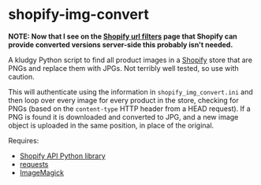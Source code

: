 # shopify-img-convert

**NOTE: Now that I see on the [Shopify url filters] page that Shopify can provide
converted versions server-side this probably isn't needed.**

A kludgy Python script to find all product images in a [Shopify] store that are
PNGs and replace them with JPGs.  Not terribly well tested, so use with
caution.

This will authenticate using the information in `shopify_img_convert.ini` and
then loop over every image for every product in the store, checking for PNGs
(based on the `content-type` HTTP header from a HEAD request).  If a PNG is
found it is downloaded and converted to JPG, and a new image object is uploaded
in the same position, in place of the original.

Requires:

 * [Shopify API Python library]
 * [requests]
 * [ImageMagick]

[Shopify]: https://www.shopify.com
[Shopify url filters]: https://help.shopify.com/themes/liquid/filters/url-filters#format
[Shopify API Python Library]: https://github.com/Shopify/shopify_python_api
[requests]: http://docs.python-requests.org
[ImageMagick]: https://www.imagemagick.org
